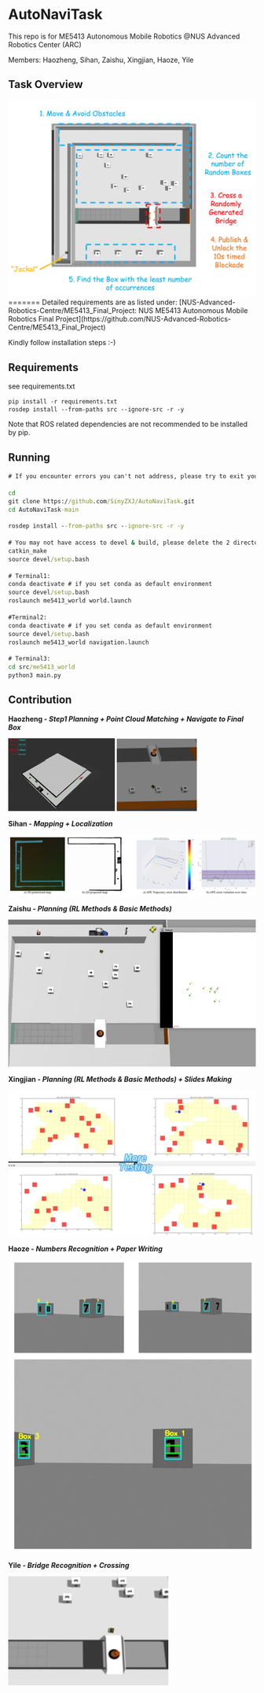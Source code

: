 # AutoNaviTask
 This repo is for ME5413 Autonomous Mobile Robotics @NUS Advanced Robotics Center (ARC)

Members: Haozheng, Sihan, Zaishu, Xingjian, Haoze, Yile

## Task Overview

<img src="pics\task_cover.png" alt="bridge" style="zoom:100%;" />
=======
Detailed requirements are as listed under: [NUS-Advanced-Robotics-Centre/ME5413_Final_Project: NUS ME5413 Autonomous Mobile Robotics Final Project](https://github.com/NUS-Advanced-Robotics-Centre/ME5413_Final_Project)

Kindly follow installation steps :-)

## Requirements

see requirements.txt

```
pip install -r requirements.txt
rosdep install --from-paths src --ignore-src -r -y
```

Note that ROS related dependencies are not recommended to be installed by pip.

## Running

```bat
# If you encounter errors you can't not address, please try to exit your conda environment first.

cd
git clone https://github.com/SinyZXJ/AutoNaviTask.git
cd AutoNaviTask-main

rosdep install --from-paths src --ignore-src -r -y

# You may not have access to devel & build, please delete the 2 directories and run following commands.
catkin_make
source devel/setup.bash

# Terminal1:
conda deactivate # if you set conda as default environment
source devel/setup.bash
roslaunch me5413_world world.launch

#Terminal2:
conda deactivate # if you set conda as default environment
source devel/setup.bash
roslaunch me5413_world navigation.launch

# Terminal3:
cd src/me5413_world
python3 main.py
```

## Contribution

**Haozheng - *Step1 Planning + Point Cloud Matching + Navigate to Final Box***

<img src="pics\t1plan.png" alt="bridge" style="zoom:100%;" />

<img src="pics\select.png" alt="bridge" style="zoom:100%;" />

**Sihan - *Mapping + Localization***

<img src="pics\mapping.png" alt="bridge" style="zoom:100%;" />

**Zaishu - *Planning (RL Methods & Basic Methods)***

<img src="pics\count.png" alt="bridge" style="zoom:80%;" />

**Xingjian - *Planning (RL Methods & Basic Methods) + Slides Making***

<img src="pics\rl.png" alt="bridge" style="zoom:100%;" />

**Haoze - *Numbers Recognition + Paper Writing***

<img src="pics\reco.png" alt="bridge" style="zoom:100%;" />

**Yile - *Bridge Recognition + Crossing***

<img src="pics\bridge.png" alt="bridge" style="zoom:150%;" />
